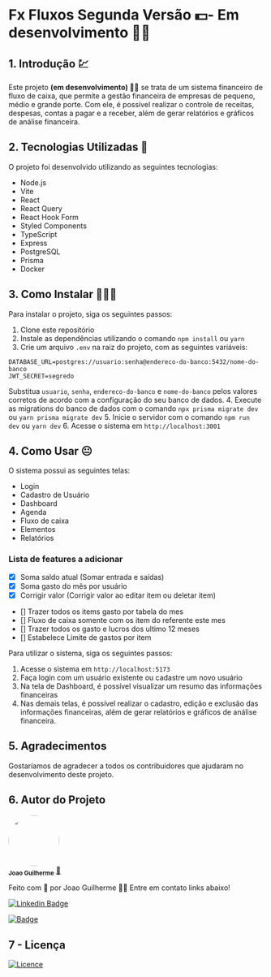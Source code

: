 # Fx Fluxos Segunda Versão 💵- Em desenvolvimento 🤰🏽

## 1. Introdução 💹

Este projeto **(em desenvolvimento) 🤰🏽** se trata de um sistema financeiro de fluxo de caixa, que permite a gestão financeira de empresas de pequeno, médio e grande porte. Com ele, é possível realizar o controle de receitas, despesas, contas a pagar e a receber, além de gerar relatórios e gráficos de análise financeira.

## 2. Tecnologias Utilizadas 📲

O projeto foi desenvolvido utilizando as seguintes tecnologias:

- Node.js
- Vite
- React
- React Query
- React Hook Form
- Styled Components
- TypeScript
- Express
- PostgreSQL
- Prisma
- Docker

## 3. Como Instalar 👨🏽‍💻

Para instalar o projeto, siga os seguintes passos:

1. Clone este repositório
2. Instale as dependências utilizando o comando `npm install` ou `yarn`
3. Crie um arquivo `.env` na raiz do projeto, com as seguintes variáveis:

```
DATABASE_URL=postgres://usuario:senha@endereco-do-banco:5432/nome-do-banco
JWT_SECRET=segredo
```

Substitua `usuario`, `senha`, `endereco-do-banco` e `nome-do-banco` pelos valores corretos de acordo com a configuração do seu banco de dados. 4. Execute as migrations do banco de dados com o comando `npx prisma migrate dev` ou `yarn prisma migrate dev` 5. Inicie o servidor com o comando `npm run dev` ou `yarn dev` 6. Acesse o sistema em `http://localhost:3001`

## 4. Como Usar 😐

O sistema possui as seguintes telas:

- Login
- Cadastro de Usuário
- Dashboard
- Agenda
- Fluxo de caixa
- Elementos
- Relatórios

### Lista de features a adicionar

- [x] Soma saldo atual (Somar entrada e saídas)
- [x] Soma gasto do mês por usuário
- [X] Corrigir valor (Corrigir valor ao editar item ou deletar item)
- [] Trazer todos os items gasto por tabela do mes
- [] Fluxo de caixa somente com os item do referente este mes
- [] Trazer todos os gasto e lucros dos ultimo 12 meses
- [] Estabelece Limite de gastos por item

Para utilizar o sistema, siga os seguintes passos:

1. Acesse o sistema em `http://localhost:5173`
2. Faça login com um usuário existente ou cadastre um novo usuário
3. Na tela de Dashboard, é possível visualizar um resumo das informações financeiras
4. Nas demais telas, é possível realizar o cadastro, edição e exclusão das informações financeiras, além de gerar relatórios e gráficos de análise financeira.

## 5. Agradecimentos

Gostaríamos de agradecer a todos os contribuidores que ajudaram no desenvolvimento deste projeto.

## 6. Autor do Projeto

 <img style="border-radius:50%;" src="https://avatars.githubusercontent.com/u/80895578?v=4" width="100px;" alt=""/>
 <br />
 <sub><b>Joao Guilherme</b></sub></a> <a href="https://github.com/JoaoG23/">🚀</a>

Feito com 🤭 por Joao Guilherme 👋🏽 Entre em contato links abaixo!

[![Linkedin Badge](https://shields.io/badge/-Joao-blue?style=flat-square&logo=Linkedin&logoColor=white&link=https://www.linkedin.com/in/jaoo/)](https://www.linkedin.com/in/joaog123/)

[![Badge](https://shields.io/badge/-joaoguilherme94@live.com-c80?style=flat-square&logo=Microsoft&logoColor=white&link=mailto:joaoguilherme94@live.com)](mailto:joaoguilherme94@live.com)

<h2 id='licenca'><b>7 - Licença</b></h2>

[![Licence](https://shields.io/github/license/Ileriayo/markdown-badges?style=for-the-badge)](./LICENSE)
